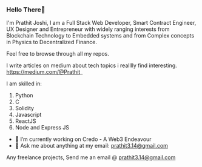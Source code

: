 ### Hello There👋

I'm Prathit Joshi, I am a Full Stack Web Developer, Smart Contract Engineer, UX Designer and Entrepreneur with widely ranging interests from Blockchain Technology to Embedded systems and from Complex concepts in Physics to Decentralized Finance. 

Feel free to browse through all my repos.

I write articles on medium about tech topics i realllly find interesting.
https://medium.com/@Prathit_

I am skilled in:
1. Python
2. C
3. Solidity
4. Javascript
5. ReactJS
6. Node and Express JS

- 🔭 I’m currently working on Credo - A Web3 Endeavour
- 💬 Ask me about anything at my email: prathit3.14@gmail.com


Any freelance projects, Send me an email @ prathit3.14@gmail.com
<!--
**Prathit-tech/Prathit-tech** is a ✨ _special_ ✨ repository because its `README.md` (this file) appears on your GitHub profile.

Here are some ideas to get you started:

- 🔭 I’m currently working on ...
- 🌱 I’m currently learning ...
- 👯 I’m looking to collaborate on ...
- 🤔 I’m looking for help with ...
- 💬 Ask me about ...
- 📫 How to reach me: ...
- 😄 Pronouns: ...
- ⚡ Fun fact: ...
-->
